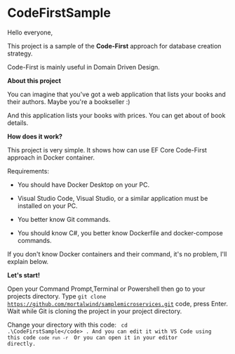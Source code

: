 # CodeFirstSample

Hello everyone,

This project is a sample of the <strong>Code-First</strong> approach for database creation strategy.

Code-First is mainly useful in Domain Driven Design.

<strong>About this project</strong>

You can imagine that you've got a web application that lists your books and their authors.  Maybe you're a bookseller :)
  
And this application lists your books with prices. You can get about of book details. 

<strong>How does it work?</strong>

This project is very simple. It shows how can use EF Core Code-First approach in Docker container.

Requirements:
  
- You should have Docker Desktop on your PC.
  
- Visual Studio Code, Visual Studio, or a similar application must be installed on your PC.
  
- You better know Git commands.
  
- You should know C#, you better know Dockerfile and docker-compose commands.
  
If you don't know Docker containers and their command, it's no problem, I'll explain below.

<strong>Let's start!</strong>

Open your Command Prompt,Terminal or Powershell then go to your projects directory.
Type <code>git clone https://github.com/mortalwind/samplemicroservices.git</code> code, press Enter.
Wait while Git is cloning the project in your project directory. 

Change your directory with this code: <code> cd .\CodeFirstSample\</code> .
And you can edit it with VS Code using this code <code>code run -r </code>
Or you can open it in your editor directly.
  

